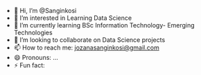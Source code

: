 - 👋 Hi, I’m @Sanginkosi
- 👀 I’m interested in Learning Data Science 
- 🌱 I’m currently learning BSc Information Technology- Emerging Technologies
- 💞️ I’m looking to collaborate on Data Science projects
- 📫 How to reach me: jozanasanginkosi@gmail.com
- 😄 Pronouns: ...
- ⚡ Fun fact: 

<!---
Sanginkosi/Sanginkosi is a ✨ special ✨ repository because its `README.md` (this file) appears on your GitHub profile.
You can click the Preview link to take a look at your changes.
--->
